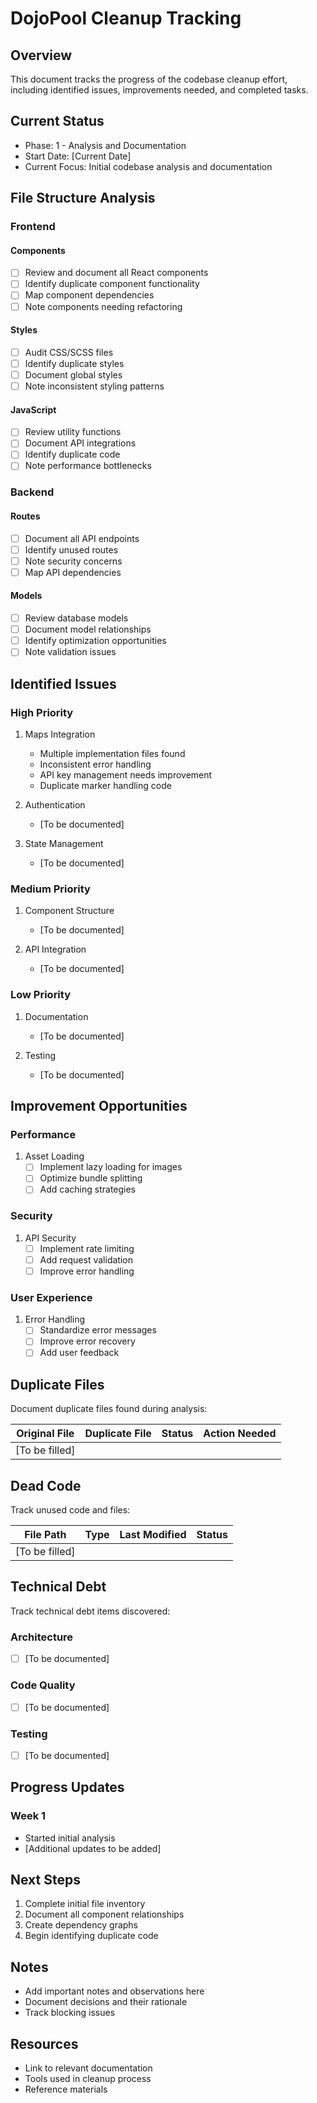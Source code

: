 # DojoPool Cleanup Tracking

## Overview
This document tracks the progress of the codebase cleanup effort, including identified issues, improvements needed, and completed tasks.

## Current Status
- Phase: 1 - Analysis and Documentation
- Start Date: [Current Date]
- Current Focus: Initial codebase analysis and documentation

## File Structure Analysis

### Frontend
#### Components
- [ ] Review and document all React components
- [ ] Identify duplicate component functionality
- [ ] Map component dependencies
- [ ] Note components needing refactoring

#### Styles
- [ ] Audit CSS/SCSS files
- [ ] Identify duplicate styles
- [ ] Document global styles
- [ ] Note inconsistent styling patterns

#### JavaScript
- [ ] Review utility functions
- [ ] Document API integrations
- [ ] Identify duplicate code
- [ ] Note performance bottlenecks

### Backend
#### Routes
- [ ] Document all API endpoints
- [ ] Identify unused routes
- [ ] Note security concerns
- [ ] Map API dependencies

#### Models
- [ ] Review database models
- [ ] Document model relationships
- [ ] Identify optimization opportunities
- [ ] Note validation issues

## Identified Issues

### High Priority
1. Maps Integration
   - Multiple implementation files found
   - Inconsistent error handling
   - API key management needs improvement
   - Duplicate marker handling code

2. Authentication
   - [To be documented]

3. State Management
   - [To be documented]

### Medium Priority
1. Component Structure
   - [To be documented]

2. API Integration
   - [To be documented]

### Low Priority
1. Documentation
   - [To be documented]

2. Testing
   - [To be documented]

## Improvement Opportunities

### Performance
1. Asset Loading
   - [ ] Implement lazy loading for images
   - [ ] Optimize bundle splitting
   - [ ] Add caching strategies

### Security
1. API Security
   - [ ] Implement rate limiting
   - [ ] Add request validation
   - [ ] Improve error handling

### User Experience
1. Error Handling
   - [ ] Standardize error messages
   - [ ] Improve error recovery
   - [ ] Add user feedback

## Duplicate Files
Document duplicate files found during analysis:

| Original File | Duplicate File | Status | Action Needed |
|--------------|----------------|--------|---------------|
| [To be filled] | | | |

## Dead Code
Track unused code and files:

| File Path | Type | Last Modified | Status |
|-----------|------|---------------|--------|
| [To be filled] | | | |

## Technical Debt
Track technical debt items discovered:

### Architecture
- [ ] [To be documented]

### Code Quality
- [ ] [To be documented]

### Testing
- [ ] [To be documented]

## Progress Updates

### Week 1
- Started initial analysis
- [Additional updates to be added]

## Next Steps
1. Complete initial file inventory
2. Document all component relationships
3. Create dependency graphs
4. Begin identifying duplicate code

## Notes
- Add important notes and observations here
- Document decisions and their rationale
- Track blocking issues

## Resources
- Link to relevant documentation
- Tools used in cleanup process
- Reference materials 